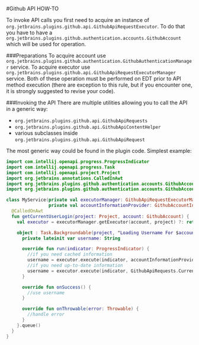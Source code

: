 #Github API HOW-TO

To invoke API calls you first need to acquire an instance of `org.jetbrains.plugins.github.api.GithubApiRequestExecutor`.
To do that you have to have a `org.jetbrains.plugins.github.authentication.accounts.GithubAccount` which will be used for operation.

###Preparations
To acquire account use `org.jetbrains.plugins.github.authentication.GithubAuthenticationManager` service.
To acquire executor use `org.jetbrains.plugins.github.api.GithubApiRequestExecutorManager` service.
Both of these operation must be performed on EDT prior to API method execution (there are exception to this rule, but if you encounter one, it is strongly suggested to revise your code).

###Invoking the API
There are multiple utilities allowing you to call the API in a generic way:
* `org.jetbrains.plugins.github.api.GithubApiRequests`
* `org.jetbrains.plugins.github.api.GithubApiContentHelper`
* various subclasses inside `org.jetbrains.plugins.github.api.GithubApiRequest`

The most generic way could be found in the plugin code.
Simplest example:
```kotlin
import com.intellij.openapi.progress.ProgressIndicator
import com.intellij.openapi.progress.Task
import com.intellij.openapi.project.Project
import org.jetbrains.annotations.CalledInAwt
import org.jetbrains.plugins.github.authentication.accounts.GithubAccount
import org.jetbrains.plugins.github.authentication.accounts.GithubAccountInformationProvider

class MyService(private val executorManager: GithubApiRequestExecutorManager,
                private val accountInformationProvider: GithubAccountInformationProvider) {
  @CalledOnAwt
  fun getCurrentUserLogin(project: Project, account: GithubAccount) {
    val executor = executorManager.getExecutor(account, project) ?: return

    object : Task.Backgroundable(project, "Loading Username For $account") {
      private lateinit var username: String

      override fun run(indicator: ProgressIndicator) {
        //if you need cached information
        username = executor.execute(indicator, accountInformationProvider.getInformationRequest(account)).login
        //if you need up-to-date information
        username = executor.execute(indicator, GithubApiRequests.CurrentUser.get(account.server)).login
      }

      override fun onSuccess() {
        //use username
      }

      override fun onThrowable(error: Throwable) {
        //handle error
      }
    }.queue()
  }
}
```
